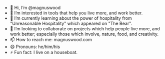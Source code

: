 - 👋 Hi, I’m @magnuswood
- 👀 I’m interested in tools that help you live more, and work better.
- 🌱 I’m currently learning about the power of hospitality from "Unreasonable Hospitality" which appeared on "The Bear".
- 💞️ I’m looking to collaborate on projects which help people live more, and work better; especially those which involve, nature, food, and creativity.
- 📫 How to reach me: magnuswood.com
- 😄 Pronouns: he/him/his
- ⚡ Fun fact: I live on a houseboat.

<!---
magnuswood/magnuswood is a ✨ special ✨ repository because its `README.md` (this file) appears on your GitHub profile.
You can click the Preview link to take a look at your changes.
--->
